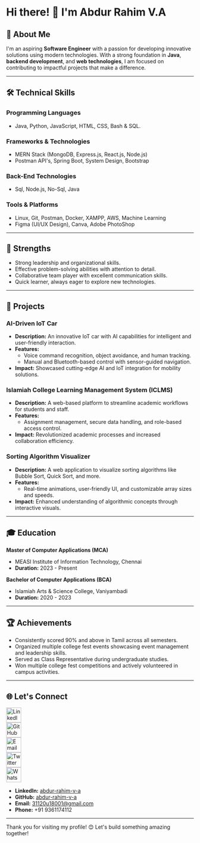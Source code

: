 # Hi there! 👋 I'm Abdur Rahim V.A

## 🚀 About Me
I'm an aspiring **Software Engineer** with a passion for developing innovative solutions using modern technologies. With a strong foundation in **Java**, **backend development**, and **web technologies**, I am focused on contributing to impactful projects that make a difference.

---

## 🛠️ Technical Skills

### Programming Languages
- Java, Python, JavaScript, HTML, CSS, Bash & SQL.

### Frameworks & Technologies
- MERN Stack (MongoDB, Express.js, React.js, Node.js)
- Postman API's, Spring Boot, System Design, Bootstrap

### Back-End Technologies
- Sql, Node.js, No-Sql, Java

### Tools & Platforms
- Linux, Git, Postman, Docker, XAMPP, AWS, Machine Learning 
- Figma (UI/UX Design), Canva, Adobe PhotoShop  

---

## 🌟 Strengths
- Strong leadership and organizational skills.
- Effective problem-solving abilities with attention to detail.
- Collaborative team player with excellent communication skills.
- Quick learner, always eager to explore new technologies.

---

## 📂 Projects

### **AI-Driven IoT Car**
- **Description:** An innovative IoT car with AI capabilities for intelligent and user-friendly interaction.
- **Features:** 
  - Voice command recognition, object avoidance, and human tracking.
  - Manual and Bluetooth-based control with sensor-guided navigation.
- **Impact:** Showcased cutting-edge AI and IoT integration for mobility solutions.

### **Islamiah College Learning Management System (ICLMS)**
- **Description:** A web-based platform to streamline academic workflows for students and staff.
- **Features:**
  - Assignment management, secure data handling, and role-based access control.
- **Impact:** Revolutionized academic processes and increased collaboration efficiency.

### **Sorting Algorithm Visualizer**
- **Description:** A web application to visualize sorting algorithms like Bubble Sort, Quick Sort, and more.
- **Features:** 
  - Real-time animations, user-friendly UI, and customizable array sizes and speeds.
- **Impact:** Enhanced understanding of algorithmic concepts through interactive visuals.

---

## 🎓 Education

**Master of Computer Applications (MCA)**  
- MEASI Institute of Information Technology, Chennai  
- **Duration:** 2023 - Present  

**Bachelor of Computer Applications (BCA)**  
- Islamiah Arts & Science College, Vaniyambadi  
- **Duration:** 2020 - 2023  

---

## 🏆 Achievements
- Consistently scored 90% and above in Tamil across all semesters.
- Organized multiple college fest events showcasing event management and leadership skills.
- Served as Class Representative during undergraduate studies.
- Won multiple college fest competitions and actively volunteered in campus activities.

---

## 🌐 Let's Connect

[<img src="https://img.icons8.com/ios-filled/50/0077b5/linkedin-circled.png" alt="LinkedIn" width="40px"/>](https://www.linkedin.com/in/abdur-rahim-v-a/)  
[<img src="https://img.icons8.com/ios-filled/50/000000/github.png" alt="GitHub" width="40px"/>](https://github.com/abdur-rahim-v-a)  
[<img src="https://img.icons8.com/ios-filled/50/d14836/email.png" alt="Email" width="40px"/>](mailto:31120u18001@gmail.com)  
[<img src="https://img.icons8.com/ios-filled/50/1DA1F2/twitter.png" alt="Twitter" width="40px"/>](https://twitter.com/abdur-rahim-v-a)  
[<img src="https://img.icons8.com/ios-filled/50/25D366/whatsapp.png" alt="WhatsApp" width="40px"/>](tel:+919361174112)  

- **LinkedIn:** [abdur-rahim-v-a](#)
- **GitHub:** [abdur-rahim-v-a](#)
- **Email:** 31120u18001@gmail.com
- **Phone:** +91 9361174112

---

Thank you for visiting my profile! 😊 Let's build something amazing together!
